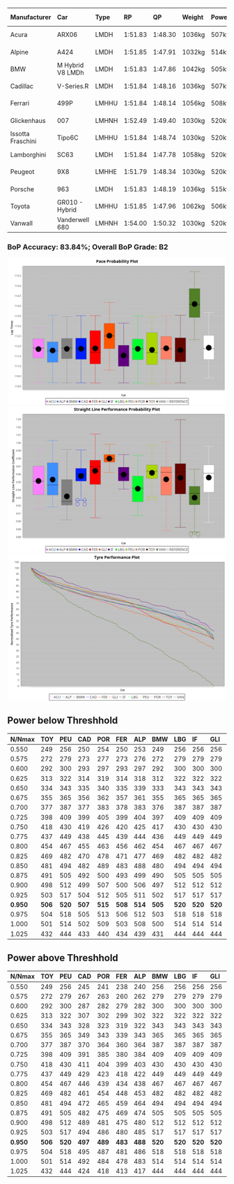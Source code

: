 |Manufacturer|Car|Type|RP|QP|Weight|Power¹|Threshhold|PINC|Power²|E/Stint|AVG Vmax|FDS|RDLC|L/Stint|BOP-Grade|ModelAccuracy|ModelPoints|Match%|
|:-|:-|:-|:-|:-|:-|:-|:-|:-|:-|:-|:-|:-|:-|:-|:-|:-|:-|:-|
|Acura|ARX06|LMDH|1:51.83|1:48.30|1036kg|507kw|210.0kph|-1%|502kw|897MJ|275.55kph-290.68kph|-|1.02|29|-C1|100.00%|995|75.69%|
|Alpine|A424|LMDH|1:51.85|1:47.91|1032kg|514kw|210.0kph|-5%|488kw|896MJ|275.54kph-293.51kph|-|1.03|29|~A1|81.46%|523|100.00%|
|BMW|M Hybrid V8 LMDh|LMDH|1:51.83|1:47.86|1042kg|505kw|210.0kph|3%|520kw|894MJ|273.73kph-294.45kph|-|1.02|29|-A2|98.60%|1690|90.02%|
|Cadillac|V-Series.R|LMDH|1:51.84|1:48.16|1036kg|507kw|210.0kph|-2%|497kw|877MJ|271.24kph-292.48kph|-|1.02|29|-A2|98.38%|1765|91.26%|
|Ferrari|499P|LMHHU|1:51.84|1:48.14|1056kg|508kw|210.0kph|-5%|483kw|881MJ|273.48kph-292.97kph|190kph|1.03|29|-A2|92.24%|2247|94.37%|
|Glickenhaus|007|LMHNH|1:52.49|1:49.40|1030kg|520kw|210.0kph|0%|520kw|913MJ|281.84kph-292.26kph|-|0.95|29|+D1|96.18%|554|68.70%|
|Issotta Fraschini|Tipo6C|LMHHU|1:51.84|1:48.74|1030kg|520kw|210.0kph|0%|520kw|917MJ|279.73kph-289.09kph|180kph|1.08|29|+A2|66.67%|96|92.74%|
|Lamborghini|SC63|LMDH|1:51.84|1:47.78|1058kg|520kw|210.0kph|0%|520kw|901MJ|274.58kph-290.52kph|-|1.03|29|-A2|96.77%|419|91.99%|
|Peugeot|9X8|LMHHE|1:51.79|1:48.34|1030kg|520kw|210.0kph|0%|520kw|910MJ|274.41kph-295.02kph|130kph|1.03|29|-A2|87.65%|1795|94.36%|
|Porsche|963|LMDH|1:51.83|1:48.19|1036kg|515kw|210.0kph|-5%|489kw|889MJ|272.46kph-292.89kph|-|1.02|29|-A2|96.81%|5438|91.85%|
|Toyota|GR010 - Hybrid|LMHHU|1:51.85|1:47.96|1062kg|506kw|210.0kph|0%|506kw|898MJ|272.65kph-300.59kph|190kph|1.03|29|~A1|86.04%|1751|98.20%|
|Vanwall|Vanderwell 680|LMHNH|1:54.00|1:50.32|1030kg|520kw|210.0kph|0%|520kw|901MJ|269.00kph-288.86kph|-|1.01|29|+Ω1|91.42%|501|16.87%|

### BoP Accuracy: 83.84%; Overall BoP Grade: B2
![](BOP/WECTEC/SEBRING/DUALSTAGE/IMG/AUTO.png)![](BOP/WECTEC/SEBRING/DUALSTAGE/IMG/AUTO_sp.png)![](BOP/WECTEC/SEBRING/DUALSTAGE/IMG/AUTO_tw.png)
## Power below Threshhold
|N/Nmax|TOY|PEU|CAD|POR|FER|ALP|BMW|LBG|IF|GLI|VAN|ACU|
|:-|:-|:-|:-|:-|:-|:-|:-|:-|:-|:-|:-|:-|
|0.550|249|256|250|254|250|253|249|256|256|256|256|250|
|0.575|272|279|273|277|273|276|272|279|279|279|279|273|
|0.600|292|300|293|297|293|297|292|300|300|300|300|293|
|0.625|313|322|314|319|314|318|312|322|322|322|322|314|
|0.650|334|343|335|340|335|339|333|343|343|343|343|335|
|0.675|355|365|356|362|357|361|355|365|365|365|365|356|
|0.700|377|387|377|383|378|383|376|387|387|387|387|377|
|0.725|398|409|399|405|399|404|397|409|409|409|409|399|
|0.750|418|430|419|426|420|425|417|430|430|430|430|419|
|0.775|437|449|438|445|439|444|436|449|449|449|449|438|
|0.800|454|467|455|463|456|462|454|467|467|467|467|455|
|0.825|469|482|470|478|471|477|469|482|482|482|482|470|
|0.850|481|494|482|489|483|488|480|494|494|494|494|482|
|0.875|491|505|492|500|493|499|490|505|505|505|505|492|
|0.900|498|512|499|507|500|506|497|512|512|512|512|499|
|0.925|503|517|504|512|505|511|502|517|517|517|517|504|
|**0.950**|**506**|**520**|**507**|**515**|**508**|**514**|**505**|**520**|**520**|**520**|**520**|**507**|
|0.975|504|518|505|513|506|512|503|518|518|518|518|505|
|1.000|501|514|502|509|503|508|500|514|514|514|514|502|
|1.025|432|444|433|440|434|439|431|444|444|444|444|433|

## Power above Threshhold
|N/Nmax|TOY|PEU|CAD|POR|FER|ALP|BMW|LBG|IF|GLI|VAN|ACU|
|:-|:-|:-|:-|:-|:-|:-|:-|:-|:-|:-|:-|:-|
|0.550|249|256|245|241|238|240|256|256|256|256|256|247|
|0.575|272|279|267|263|260|262|279|279|279|279|279|270|
|0.600|292|300|287|282|279|282|300|300|300|300|300|290|
|0.625|313|322|307|302|299|302|322|322|322|322|322|310|
|0.650|334|343|328|323|319|322|343|343|343|343|343|331|
|0.675|355|365|349|343|339|343|365|365|365|365|365|352|
|0.700|377|387|370|364|360|364|387|387|387|387|387|374|
|0.725|398|409|391|385|380|384|409|409|409|409|409|395|
|0.750|418|430|411|404|399|403|430|430|430|430|430|415|
|0.775|437|449|429|423|418|422|449|449|449|449|449|434|
|0.800|454|467|446|439|434|438|467|467|467|467|467|451|
|0.825|469|482|461|454|448|453|482|482|482|482|482|466|
|0.850|481|494|472|465|459|464|494|494|494|494|494|477|
|0.875|491|505|482|475|469|474|505|505|505|505|505|487|
|0.900|498|512|489|481|475|480|512|512|512|512|512|494|
|0.925|503|517|494|486|480|485|517|517|517|517|517|499|
|**0.950**|**506**|**520**|**497**|**489**|**483**|**488**|**520**|**520**|**520**|**520**|**520**|**502**|
|0.975|504|518|495|487|481|486|518|518|518|518|518|500|
|1.000|501|514|492|484|478|483|514|514|514|514|514|497|
|1.025|432|444|424|418|413|417|444|444|444|444|444|429|
